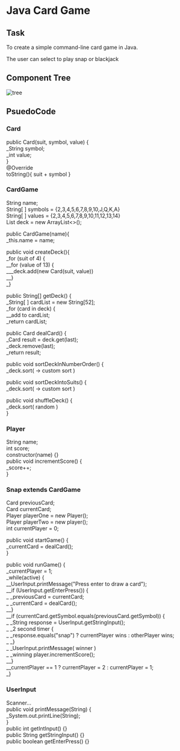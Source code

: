 # Java Card Game

## Task

To create a simple command-line card game in Java.

The user can select to play snap or blackjack


## Component Tree

![tree](https://i.imgur.com/Pmia8ht.png)


## PsuedoCode

### Card
public Card(suit, symbol, value) {<br>
_String symbol;<br>
_int value;<br>
}<br>
@Override<br>
toString(){ suit + symbol }<br>

### CardGame
String name;<br>
String[ ] symbols = {2,3,4,5,6,7,8,9,10,J,Q,K,A}<br>
String[ ] values = {2,3,4,5,6,7,8,9,10,11,12,13,14}<br>
List<Card> deck = new ArrayList<>();<br>

public CardGame(name){<br>
_this.name = name;<br>

public void createDeck(){<br>
_for (suit of 4) {<br>
__for (value of 13) {<br>
___deck.add(new Card(suit, value))<br>
__}<br>
_}<br>

public String[] getDeck() {<br>
_String[ ] cardList = new String[52];<br>
_for (card in deck) {<br>
__add to cardList;<br>
_return cardList;<br>

public Card dealCard() {<br>
_Card result = deck.get(last);<br>
_deck.remove(last);<br>
_return result;<br>

public void sortDeckInNumberOrder() {<br>
_deck.sort( -> custom sort )<br>

public void sortDeckIntoSuits() {<br>
_deck.sort( -> custom sort )<br>

public void shuffleDeck() {<br>
_deck.sort( random )<br>
}

### Player
String name;<br>
int score;<br>
constructor(name) {}<br>
public void incrementScore() {<br>
_score++;<br>
}<br>

### Snap extends CardGame
Card previousCard;<br>
Card currentCard;<br>
Player playerOne = new Player();<br>
Player playerTwo = new player();<br>
int currentPlayer = 0;

public void startGame() {<br>
_currentCard = dealCard();<br>
}<br>

public void runGame() {<br>
_currentPlayer = 1;<br>
_while(active) {<br>
__UserInput.printMessage("Press enter to draw a card");<br>
__if (UserInput.getEnterPress()) {<br>
_ _previousCard = currentCard;<br>
_ _currentCard = dealCard();<br>
__}<br>
__if (currentCard.getSymbol.equals(previousCard.getSymbol)) {<br>
_ _String response = UserInput.getStringInput();<br>
_ _2 second timer {<br>
_  _response.equals("snap") ? currentPlayer wins : otherPlayer wins;<br>
_ _}<br>
_ _UserInput.printMessage( winner )<br>
_ _winning player.incrementScore();<br>
__}<br>
__currentPlayer == 1 ? currentPlayer = 2 : currentPlayer = 1;<br>
_}<br>

### UserInput
Scanner...<br>
public void printMessage(String) {<br>
_System.out.printLine(String);<br>
}<br>
public int getIntInput() {}<br>
public String getStringInput() {}<br>
public boolean getEnterPress() {}<br>
